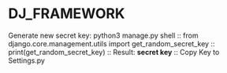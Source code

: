 # DJ_FRAMEWORK

Generate new secret key:
python3 manage.py shell
:: from django.core.management.utils import get_random_secret_key
:: print(get_random_secret_key)
:: Result: **secret key**
:: Copy Key to Settings.py
